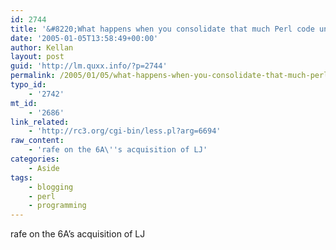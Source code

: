 ```yaml
---
id: 2744
title: '&#8220;What happens when you consolidate that much Perl code under one roof?&#8221;'
date: '2005-01-05T13:58:49+00:00'
author: Kellan
layout: post
guid: 'http://lm.quxx.info/?p=2744'
permalink: /2005/01/05/what-happens-when-you-consolidate-that-much-perl-code-under-one-roof/
typo_id:
    - '2742'
mt_id:
    - '2686'
link_related:
    - 'http://rc3.org/cgi-bin/less.pl?arg=6694'
raw_content:
    - 'rafe on the 6A\''s acquisition of LJ'
categories:
    - Aside
tags:
    - blogging
    - perl
    - programming
---
```


rafe on the 6A’s acquisition of LJ